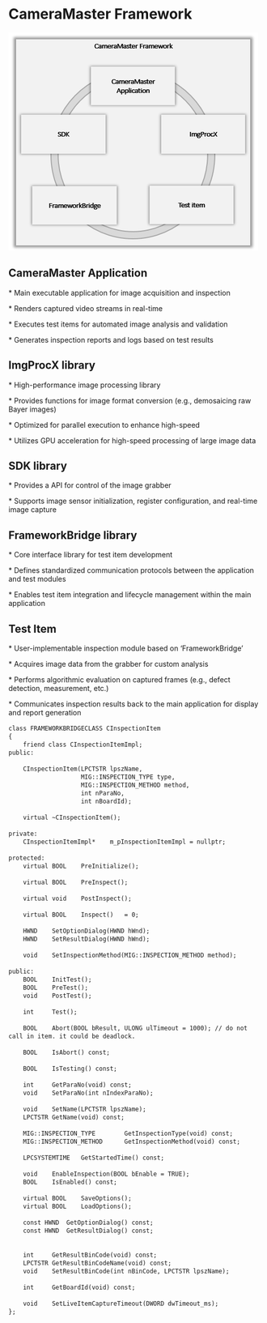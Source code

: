 # CameraMaster Framework

![텍스트, 도표, 스크린샷, 직사각형이(가) 표시된 사진 AI 생성 콘텐츠는 정확하지 않을 수 있습니다.](media/6fbc91c83bddc9d52319f642a037aa51.png)

## CameraMaster Application

\* Main executable application for image acquisition and inspection

\* Renders captured video streams in real-time

\* Executes test items for automated image analysis and validation

\* Generates inspection reports and logs based on test results

## ImgProcX library

\* High-performance image processing library

\* Provides functions for image format conversion (e.g., demosaicing raw Bayer images)

\* Optimized for parallel execution to enhance high-speed

\* Utilizes GPU acceleration for high-speed processing of large image data

## SDK library

\* Provides a API for control of the image grabber

\* Supports image sensor initialization, register configuration, and real-time image capture

## FrameworkBridge library

\* Core interface library for test item development

\* Defines standardized communication protocols between the application and test modules

\* Enables test item integration and lifecycle management within the main application

## Test Item

\* User-implementable inspection module based on ‘FrameworkBridge’

\* Acquires image data from the grabber for custom analysis

\* Performs algorithmic evaluation on captured frames (e.g., defect detection, measurement, etc.)

\* Communicates inspection results back to the main application for display and report generation

```
class FRAMEWORKBRIDGECLASS CInspectionItem
{
	friend class CInspectionItemImpl;
public:

	CInspectionItem(LPCTSTR lpszName,
	                MIG::INSPECTION_TYPE type,
	                MIG::INSPECTION_METHOD method,
	                int nParaNo,
	                int nBoardId);

	virtual ~CInspectionItem();

private:
	CInspectionItemImpl*    m_pInspectionItemImpl = nullptr;

protected:
	virtual BOOL    PreInitialize();

	virtual BOOL    PreInspect();

	virtual void    PostInspect();

	virtual BOOL    Inspect()   = 0;

	HWND    SetOptionDialog(HWND hWnd);
	HWND    SetResultDialog(HWND hWnd);

	void    SetInspectionMethod(MIG::INSPECTION_METHOD method);

public:
	BOOL    InitTest();
	BOOL    PreTest();
	void    PostTest();

	int     Test();

	BOOL    Abort(BOOL bResult, ULONG ulTimeout = 1000); // do not call in item. it could be deadlock.

	BOOL    IsAbort() const;

	BOOL    IsTesting() const;

	int     GetParaNo(void) const;
	void    SetParaNo(int nIndexParaNo);

	void    SetName(LPCTSTR lpszName);
	LPCTSTR GetName(void) const;

	MIG::INSPECTION_TYPE        GetInspectionType(void) const;
	MIG::INSPECTION_METHOD      GetInspectionMethod(void) const;

	LPCSYSTEMTIME   GetStartedTime() const;

	void    EnableInspection(BOOL bEnable = TRUE);
	BOOL    IsEnabled() const;

	virtual BOOL    SaveOptions();
	virtual BOOL    LoadOptions();

	const HWND  GetOptionDialog() const;
	const HWND  GetResultDialog() const;


	int     GetResultBinCode(void) const;
	LPCTSTR GetResultBinCodeName(void) const;
	void    SetResultBinCode(int nBinCode, LPCTSTR lpszName);

	int     GetBoardId(void) const;

	void    SetLiveItemCaptureTimeout(DWORD dwTimeout_ms);
};
```
